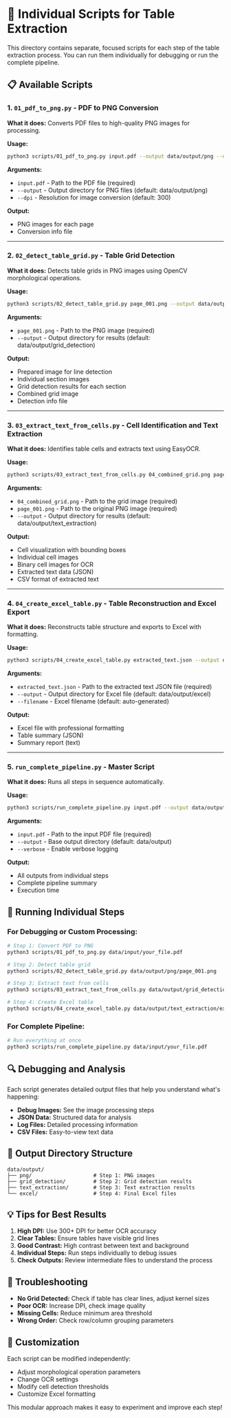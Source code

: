 # 🔧 **Individual Scripts for Table Extraction**

This directory contains separate, focused scripts for each step of the table extraction process. You can run them individually for debugging or run the complete pipeline.

## 📋 **Available Scripts**

### **1. `01_pdf_to_png.py` - PDF to PNG Conversion**
**What it does:** Converts PDF files to high-quality PNG images for processing.

**Usage:**
```bash
python3 scripts/01_pdf_to_png.py input.pdf --output data/output/png --dpi 300
```

**Arguments:**
- `input.pdf` - Path to the PDF file (required)
- `--output` - Output directory for PNG files (default: data/output/png)
- `--dpi` - Resolution for image conversion (default: 300)

**Output:**
- PNG images for each page
- Conversion info file

---

### **2. `02_detect_table_grid.py` - Table Grid Detection**
**What it does:** Detects table grids in PNG images using OpenCV morphological operations.

**Usage:**
```bash
python3 scripts/02_detect_table_grid.py page_001.png --output data/output/grid_detection
```

**Arguments:**
- `page_001.png` - Path to the PNG image (required)
- `--output` - Output directory for results (default: data/output/grid_detection)

**Output:**
- Prepared image for line detection
- Individual section images
- Grid detection results for each section
- Combined grid image
- Detection info file

---

### **3. `03_extract_text_from_cells.py` - Cell Identification and Text Extraction**
**What it does:** Identifies table cells and extracts text using EasyOCR.

**Usage:**
```bash
python3 scripts/03_extract_text_from_cells.py 04_combined_grid.png page_001.png --output data/output/text_extraction
```

**Arguments:**
- `04_combined_grid.png` - Path to the grid image (required)
- `page_001.png` - Path to the original PNG image (required)
- `--output` - Output directory for results (default: data/output/text_extraction)

**Output:**
- Cell visualization with bounding boxes
- Individual cell images
- Binary cell images for OCR
- Extracted text data (JSON)
- CSV format of extracted text

---

### **4. `04_create_excel_table.py` - Table Reconstruction and Excel Export**
**What it does:** Reconstructs table structure and exports to Excel with formatting.

**Usage:**
```bash
python3 scripts/04_create_excel_table.py extracted_text.json --output data/output/excel --filename my_table.xlsx
```

**Arguments:**
- `extracted_text.json` - Path to the extracted text JSON file (required)
- `--output` - Output directory for Excel file (default: data/output/excel)
- `--filename` - Excel filename (default: auto-generated)

**Output:**
- Excel file with professional formatting
- Table summary (JSON)
- Summary report (text)

---

### **5. `run_complete_pipeline.py` - Master Script**
**What it does:** Runs all steps in sequence automatically.

**Usage:**
```bash
python3 scripts/run_complete_pipeline.py input.pdf --output data/output --verbose
```

**Arguments:**
- `input.pdf` - Path to the input PDF file (required)
- `--output` - Base output directory (default: data/output)
- `--verbose` - Enable verbose logging

**Output:**
- All outputs from individual steps
- Complete pipeline summary
- Execution time

## 🚀 **Running Individual Steps**

### **For Debugging or Custom Processing:**
```bash
# Step 1: Convert PDF to PNG
python3 scripts/01_pdf_to_png.py data/input/your_file.pdf

# Step 2: Detect table grid
python3 scripts/02_detect_table_grid.py data/output/png/page_001.png

# Step 3: Extract text from cells
python3 scripts/03_extract_text_from_cells.py data/output/grid_detection/04_combined_grid.png data/output/png/page_001.png

# Step 4: Create Excel table
python3 scripts/04_create_excel_table.py data/output/text_extraction/extracted_text.json
```

### **For Complete Pipeline:**
```bash
# Run everything at once
python3 scripts/run_complete_pipeline.py data/input/your_file.pdf
```

## 🔍 **Debugging and Analysis**

Each script generates detailed output files that help you understand what's happening:

- **Debug Images:** See the image processing steps
- **JSON Data:** Structured data for analysis
- **Log Files:** Detailed processing information
- **CSV Files:** Easy-to-view text data

## 📁 **Output Directory Structure**

```
data/output/
├── png/                    # Step 1: PNG images
├── grid_detection/         # Step 2: Grid detection results
├── text_extraction/        # Step 3: Text extraction results
└── excel/                  # Step 4: Final Excel files
```

## 💡 **Tips for Best Results**

1. **High DPI:** Use 300+ DPI for better OCR accuracy
2. **Clear Tables:** Ensure tables have visible grid lines
3. **Good Contrast:** High contrast between text and background
4. **Individual Steps:** Run steps individually to debug issues
5. **Check Outputs:** Review intermediate files to understand the process

## 🚨 **Troubleshooting**

- **No Grid Detected:** Check if table has clear lines, adjust kernel sizes
- **Poor OCR:** Increase DPI, check image quality
- **Missing Cells:** Reduce minimum area threshold
- **Wrong Order:** Check row/column grouping parameters

## 🔧 **Customization**

Each script can be modified independently:
- Adjust morphological operation parameters
- Change OCR settings
- Modify cell detection thresholds
- Customize Excel formatting

This modular approach makes it easy to experiment and improve each step!
